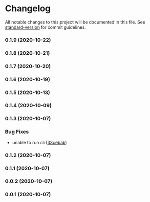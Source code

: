 # Changelog

All notable changes to this project will be documented in this file. See [standard-version](https://github.com/conventional-changelog/standard-version) for commit guidelines.

### 0.1.9 (2020-10-22)

### 0.1.8 (2020-10-21)

### 0.1.7 (2020-10-20)

### 0.1.6 (2020-10-19)

### 0.1.5 (2020-10-13)

### 0.1.4 (2020-10-09)

### 0.1.3 (2020-10-07)


### Bug Fixes

* unable to run cli ([33cebab](https://github.com/eladb/markmac/commit/33cebab6a981da6264bb2da22cfcd47b24a69757))

### 0.1.2 (2020-10-07)

### 0.1.1 (2020-10-07)

### 0.0.2 (2020-10-07)

### 0.0.1 (2020-10-07)

